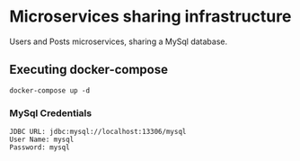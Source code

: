 # Microservices sharing infrastructure

Users and Posts microservices, sharing a MySql database.

## Executing docker-compose

```
docker-compose up -d
```

### MySql Credentials
```
JDBC URL: jdbc:mysql://localhost:13306/mysql
User Name: mysql
Password: mysql
```

